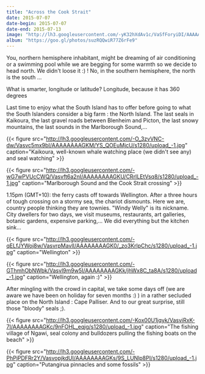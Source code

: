 ```yaml
---
title: "Across the Cook Strait"
date: 2015-07-07
date-begin: 2015-07-07
date-end: 2015-07-13
image: "http://lh3.googleusercontent.com/-yK32hXdAv1c/VaSfForyiDI/AAAAAAAAGEk/vSTxokDfdmA/s1280/upload_-1.jpg"
album: "https://goo.gl/photos/suzRQQwiR77Z6rFe9"
---
```


You, northern hemisphere inhabitant, might be dreaming of air conditioning or a swimming pool while we are begging for some warmth so we decide to head north. We didn't loose it :) ! No, in the southern hemisphere, the north is the south ... 

What is smarter, longitude or latitude?
Longitude, because it has 360 degrees

Last time to enjoy what the South Island has to offer before going to what the South Islanders consider a big farm : the North Island. The last seals in Kaikoura, the last gravel roads between Blenheim and Picton, the last snowy mountains, the last sounds in the Marlborough Sound,...

{{< figure src="http://lh3.googleusercontent.com/-O_3zvVNC-dw/Vasvc5mx9bI/AAAAAAAAGKM/YS_QOEuMjcU/s1280/upload_-1.jpg" caption="Kaikoura, well-known whale watching place (we didn't see any) and seal watching" >}}


{{< figure src="http://lh3.googleusercontent.com/-wG7wPVUcCWQ/Vasvft6a2nI/AAAAAAAAGKU/CRrILEtVsq8/s1280/upload_-1.jpg" caption="Marlborough Sound and the Cook Strait crossing" >}}

1.15pm (GMT+10): the ferry casts off towards Wellington. After a three hours of tough crossing on a stormy sea, the chariot dismounts. Here we are, country people thinking they are townies. "Windy Welly" is its nickname. City dwellers for two days, we visit museums, restaurants, art galleries, botanic gardens, expensive parking,... We did everything but the kitchen sink...

{{< figure src="http://lh3.googleusercontent.com/-qELfJYWoj8w/VasvrpMavlI/AAAAAAAAGK0/_zo3KrlpChc/s1280/upload_-1.jpg" caption="Wellington" >}}


{{< figure src="http://lh3.googleusercontent.com/-GThmhObNWbk/Vasvl9m9w5I/AAAAAAAAGKk/jhWx8C_ta8A/s1280/upload_-1.jpg" caption="Wellington, again :)" >}}

After mingling with the crowd in capital, we take some days off (we are aware we have been on holiday for seven months :) ) in a rather secluded place on the  North Island : Cape Palliser. And to our great surprise, still those "bloody" seals ;).

{{< figure src="http://lh3.googleusercontent.com/-Kox00U1jqyk/VasviRxK-7I/AAAAAAAAGKc/9nFOHL_eqjg/s1280/upload_-1.jpg" caption="The fishing village of Ngawi, seal colony and bulldozers pulling the fishing boats on the beach" >}}


{{< figure src="http://lh3.googleusercontent.com/-PhPjPDFRr2Y/VasvopjkdUI/AAAAAAAAGKs/9S_LUNlp8PI/s1280/upload_-1.jpg" caption="Putangirua pinnacles and some fossils" >}}




